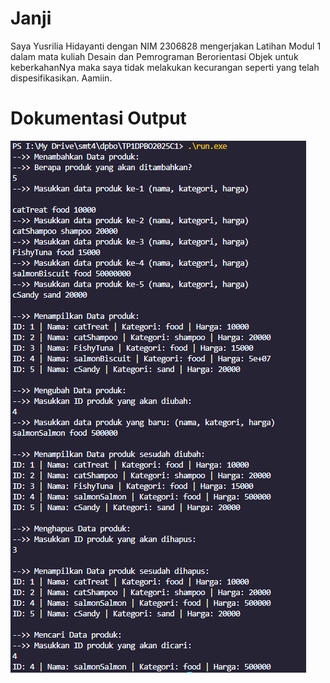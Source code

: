 # Janji 
Saya Yusrilia Hidayanti dengan NIM 2306828 mengerjakan Latihan Modul 1 dalam mata kuliah Desain dan Pemrograman Berorientasi Objek untuk keberkahanNya maka saya tidak melakukan kecurangan seperti yang telah dispesifikasikan. Aamiin.

# Dokumentasi Output
![alt text](image.png)